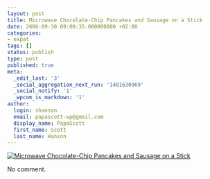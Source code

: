 ```yaml
---
layout: post
title: Microwave Chocolate-Chip Pancakes and Sausage on a Stick
date: 2006-09-30 09:00:35.000000000 +02:00
categories:
- expat
tags: []
status: publish
type: post
published: true
meta:
  _edit_last: '3'
  _social_aggregation_next_run: '1401630969'
  _social_notify: '1'
  _wpcom_is_markdown: '1'
author:
  login: shanson
  email: papascott-wp@gmail.com
  display_name: PapaScott
  first_name: Scott
  last_name: Hanson
---
```

<p><a href="http://www.bestweekever.tv/2006/09/29/sorry-wheaties-champions-have-a-new-breakfast/"><img src="https://www.papascott.de/wordpress/wp-content/uploads/2006/09/microwave_chocolate_chip_pancakes_and_sausage_on_a_stick.jpg" alt="Microwave Chocolate-Chip Pancakes and Sausage on a Stick" /></a></p>
<p>No comment.</p>
